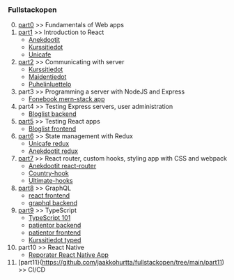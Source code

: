 ### Fullstackopen
0.  [part0](https://github.com/jaakkohurtta/fullstackopen/tree/main/part0) >> Fundamentals of Web apps
1.  [part1](https://github.com/jaakkohurtta/fullstackopen/tree/main/part1) >> Introduction to React
    * [Anekdootit](https://github.com/jaakkohurtta/fullstackopen/tree/main/part1/anekdootit)
    * [Kurssitiedot](https://github.com/jaakkohurtta/fullstackopen/tree/main/part1/kurssitiedot)
    * [Unicafe](https://github.com/jaakkohurtta/fullstackopen/tree/main/part1/unicafe)
2.  [part2](https://github.com/jaakkohurtta/fullstackopen/tree/main/part2) >> Communicating with server
    * [Kurssitiedot](https://github.com/jaakkohurtta/fullstackopen/tree/main/part2/kurssitiedot)
    * [Maidentiedot](https://github.com/jaakkohurtta/fullstackopen/tree/main/part2/maidentiedot)
    * [Puhelinluettelo](https://github.com/jaakkohurtta/fullstackopen/tree/main/part2/puhelinluettelo)
3. part3 >> Programming a server with NodeJS and Express
    * [Fonebook mern-stack app](https://github.com/jaakkohurtta/mern-fonebook)
4. part4 >> Testing Express servers, user administration
    * [Bloglist backend](https://github.com/jaakkohurtta/mern-bloglist)
5. [part5](https://github.com/jaakkohurtta/fullstackopen/tree/main/part5) >> Testing React apps
    * [Bloglist frontend](https://github.com/jaakkohurtta/fullstackopen/tree/main/part5/bloglist-frontend)
6. [part6](https://github.com/jaakkohurtta/fullstackopen/tree/main/part6) >> State management with Redux
   * [Unicafe redux](https://github.com/jaakkohurtta/fullstackopen/tree/main/part6/unicafe-redux)
   * [Anekdootit redux](https://github.com/jaakkohurtta/fullstackopen/tree/main/part6/anecdotes-redux)
7. [part7](https://github.com/jaakkohurtta/fullstackopen/tree/main/part7) >> React router, custom hooks, styling app with CSS and webpack
   * [Anekdootit react-router](https://github.com/jaakkohurtta/fullstackopen/tree/main/part7/anecdotes-routed)
   * [Country-hook](https://github.com/jaakkohurtta/fullstackopen/tree/main/part7/country-hook)
   * [Ultimate-hooks](https://github.com/jaakkohurtta/fullstackopen/tree/main/part7/ultimate-hooks)
8. [part8](https://github.com/jaakkohurtta/fullstackopen/tree/main/part8) >> GraphQL
   * [react frontend](https://github.com/jaakkohurtta/fullstackopen/tree/main/part8/library-frontend)
   * [graphql backend](https://github.com/jaakkohurtta/fullstackopen/tree/main/part8/library-backend)
9. [part9](https://github.com/jaakkohurtta/fullstackopen/tree/main/part9) >> TypeScript
   * [TypeScript 101](https://github.com/jaakkohurtta/fullstackopen/tree/main/part9/typescript101)
   * [patientor backend](https://github.com/jaakkohurtta/fullstackopen/tree/main/part9/patientor-backend)
   * [patientor frontend](https://github.com/jaakkohurtta/fullstackopen/tree/main/part9/patientor-frontend)
   * [Kurssitiedot typed](https://github.com/jaakkohurtta/fullstackopen/tree/main/part9/kurssitiedot-typed)
10. part10 >> React Native
    * [Reporater React Native App](https://github.com/jaakkohurtta/reporater-app)
11. [part11}(https://github.com/jaakkohurtta/fullstackopen/tree/main/part11) >> CI/CD
